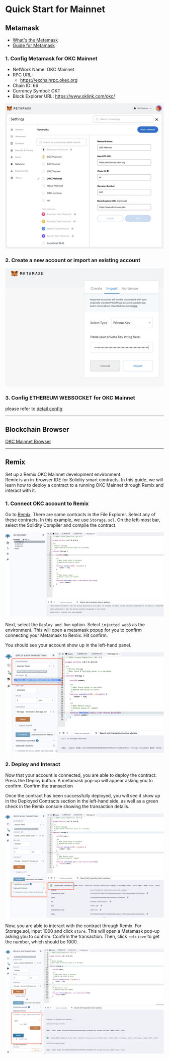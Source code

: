 # Quick Start for Mainnet
## Metamask
- [What's the Metamask](https://metamask.io/index.html)
- [Guide for Metamask](https://docs.metamask.io/guide/)

### 1. Config Metamask for OKC Mainnet

- NetWork Name: OKC Mainnet
- RPC URL: 
    - https://exchainrpc.okex.org
- Chain ID: 66
- Currency Symbol: OKT
- Block Explorer URL: https://www.oklink.com/okc/

![avatar](../../img/metamask-01.for-mainnet-en.jpeg)

### 2. Create a new account or import an existing account
![avatar](../../img/metamask-01-2.png)

### 3. Config ETHEREUM WEBSOCKET for OKC Mainnet
please refer to [detail config](./basics/websocket.md)

___
## Blockchain Browser
[OKC Mainnet Browser](https://www.oklink.com/okc)
___

## Remix
Set up a Remix OKC Mainnet development environment.    
Remix is an in-browser IDE for Solidity smart contracts. In this guide, we will learn how to deploy a contract to a running OKC Mainnet through Remix and interact with it.   
### 1. Connect OKC account to Remix
Go to [Remix](http://remix.ethereum.org/). There are some contracts in the File Explorer. Select any of these contracts. In this example, we use `Storage.sol`. On the left-most bar, select the Solidity Compiler and compile the contract.


![avatar](../../img/metamask-02.png)

Next, select the `Deploy and Run` option. Select `injected web3` as the environment. This will open a metamask popup for you to confirm connecting your Metamask to Remix. Hit confirm.

You should see your account show up in the left-hand panel.

![avatar](../../img/metamask-03.png)


### 2. Deploy and Interact
Now that your account is connected, you are able to deploy the contract. Press the Deploy button. A metamask pop-up will appear asking you to confirm. Confirm the transaction   

Once the contract has been successfully deployed, you will see it show up in the Deployed Contracts section in the left-hand side, as well as a green check in the Remix console showing the transaction details.   

![avatar](../../img/metamask-04.png)


Now, you are able to interact with the contract through Remix. For Storage.sol, input 1000 and click `store`. This will open a Metamask pop-up asking you to confirm. Confirm the transaction. Then, click `retrieve` to get the number, which should be 1000.

![avatar](../../img/metamask-05.png)



